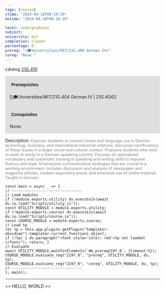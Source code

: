 ```yaml
---
tags: [course]
ctime: "2024-04-18T00:19:29"
mstime: "2024-04-18T00:19:29"

level: undergraduate
subject: 
university: mit
completion: closed
percentage: 0
prereq: "<🎓Universities/MIT/21G.404 German IV>"
coreq: "None."
---
```


catalog [21G.410](http://student.mit.edu/catalog/m21Ge.html#21G.410)

<span style="display: block; padding: 15px; background-color: rgb(100, 100, 100, 0.2);"><font id="m_prereq2197_0" style="display: block; font-family: Arial, sans-serif; font-weight: bold; padding: 5px">Prerequisites</font><br><span id="prereq2197_0">[[🎓Universities/MIT/21G.404 German IV | 21G.404]]</span></span>
<span style="display: block; padding: 15px; background-color: rgb(100, 100, 100, 0.2);"><font id="m_coreq2197_0" style="display: block; font-family: Arial, sans-serif; font-weight: bold; padding: 5px">Corequisites</font><br><span id="coreq2197_0">None.</span></span>

<font style="">Description:</font>
<font style="color: grey; font-size: 0.8rem;">Exposes students to current issues and language use in German technology, business, and international industrial relations; discusses ramifications of these issues in a larger social and cultural context. Prepares students who wish to work or study in a German-speaking country. Focuses on specialized vocabulary and systematic training in speaking and writing skills to improve fluency and style. Emphasizes communicative strategies that are crucial in a working environment. Includes discussion and analysis of newspaper and magazine articles, modern expository prose, and extensive use of online material. Taught in German.</font>

```dataviewjs
const main = async _ => {
// --------------------------------
// Load modules
if (!module.exports.utility) dv.executeJs(await dv.io.load("Scripts/utility.js"));
const UTILITY_MODULE = module.exports.utility;
if (!module.exports.course) dv.executeJs(await dv.io.load("Scripts/course.js"));
const COURSE_MODULE = module.exports.course;
// Load tp
let tp = this.app.plugins.getPlugin("templater-obsidian").templater.current_functions_object;
if (!tp) { dv.paragraph("<font style='color: red'>tp not loaded!</font>"); return; }
// Evaluate
await UTILITY_MODULE.waitForElements(`#m_prereq2197_0`, {timeout:5});
COURSE_MODULE.evaluate_req("2197_0", "prereq", UTILITY_MODULE, dv, tp);
COURSE_MODULE.evaluate_req("2197_0", "coreq", UTILITY_MODULE, dv, tp);
// --------------------------------
}; main();
```

---

<< HELLO, WORLD >>

